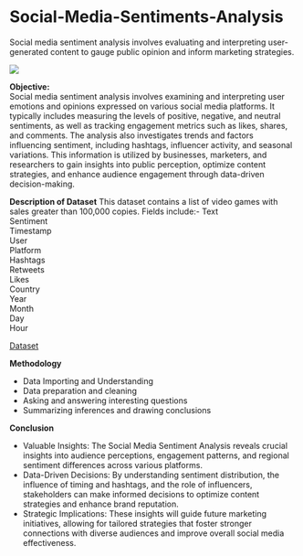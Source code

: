 # Social-Media-Sentiments-Analysis
Social media sentiment analysis involves evaluating and interpreting user-generated content to gauge public opinion and inform marketing strategies.

![](https://img.freepik.com/free-vector/organic-flat-bad-review-illustrated_23-2148960062.jpg?t=st=1729500610~exp=1729504210~hmac=bbe3db8ba3aa5febdb8abee7ae58454531afaaf7c53f511029c576b197c4a8de&w=740)

**Objective:**<br>
Social media sentiment analysis involves examining and interpreting user emotions and opinions expressed on various social media platforms. It typically includes measuring the levels of positive, negative, and neutral sentiments, as well as tracking engagement metrics such as likes, shares, and comments. The analysis also investigates trends and factors influencing sentiment, including hashtags, influencer activity, and seasonal variations. This information is utilized by businesses, marketers, and researchers to gain insights into public perception, optimize content strategies, and enhance audience engagement through data-driven decision-making.

**Description of Dataset**
This dataset contains a list of video games with sales greater than 100,000 copies. Fields include:-
Text<br>
Sentiment<br> 
Timestamp<br>
User<br>
Platform<br>
Hashtags<br>
Retweets<br>
Likes<br>
Country<br>
Year<br>
Month<br>
Day<br>
Hour<br>

[Dataset](https://www.kaggle.com/datasets/kashishparmar02/social-media-sentiments-analysis-dataset)

**Methodology**
- Data Importing and Understanding
- Data preparation and cleaning
- Asking and answering interesting questions
- Summarizing inferences and drawing conclusions

**Conclusion**
- Valuable Insights: The Social Media Sentiment Analysis reveals crucial insights into audience perceptions, engagement patterns, and regional sentiment differences across various platforms.
- Data-Driven Decisions: By understanding sentiment distribution, the influence of timing and hashtags, and the role of influencers, stakeholders can make informed decisions to optimize content strategies and enhance brand reputation.
- Strategic Implications: These insights will guide future marketing initiatives, allowing for tailored strategies that foster stronger connections with diverse audiences and improve overall social media effectiveness.





